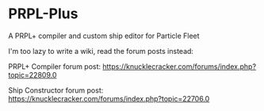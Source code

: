 # PRPL-Plus
A PRPL+ compiler and custom ship editor for Particle Fleet

I'm too lazy to write a wiki, read the forum posts instead:

PRPL+ Compiler forum post: https://knucklecracker.com/forums/index.php?topic=22809.0

Ship Constructor forum post: https://knucklecracker.com/forums/index.php?topic=22706.0
